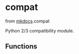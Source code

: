 compat
=================================

from <a href="api/mkdocs">mkdocs</a>.compat



Python 2/3 compatibility module.






Functions
------------------

